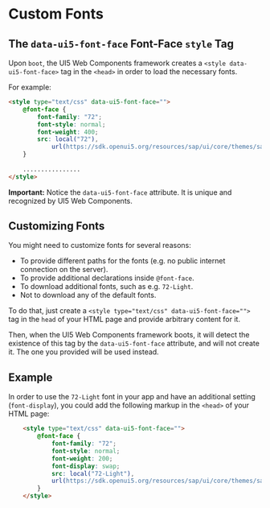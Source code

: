 # Custom Fonts

## The `data-ui5-font-face` Font-Face `style` Tag

Upon `boot`, the UI5 Web Components framework creates a `<style data-ui5-font-face>` tag in the `<head>` in order to load the necessary fonts.

For example:

```html
<style type="text/css" data-ui5-font-face="">
	@font-face {
		font-family: "72";
		font-style: normal;
		font-weight: 400;
		src: local("72"),
			url(https://sdk.openui5.org/resources/sap/ui/core/themes/sap_fiori_3/fonts/72-Regular.woff2?ui5-webcomponents) format("woff2");
	}
	
	................
</style>
```

**Important:** Notice the `data-ui5-font-face` attribute. It is unique and recognized by UI5 Web Components.

## Customizing Fonts

You might need to customize fonts for several reasons: 
 - To provide different paths for the fonts (e.g. no public internet connection on the server).
 - To provide additional declarations inside `@font-face`.
 - To download additional fonts, such as e.g. `72-Light`.
 - Not to download any of the default fonts.

To do that, just create a `<style type="text/css" data-ui5-font-face="">` tag in the `head` of your HTML page and 
provide arbitrary content for it.

Then, when the UI5 Web Components framework boots, it will detect the existence of this tag by the `data-ui5-font-face`
attribute, and will not create it. The one you provided will be used instead.

## Example

In order to use the `72-Light` font in your app and have an additional setting (`font-display`), you could add the following markup in the `<head>` of your HTML page:

```html
    <style type="text/css" data-ui5-font-face="">
        @font-face {
            font-family: "72";
            font-style: normal;
            font-weight: 200;
            font-display: swap;
            src: local("72-Light"),
            url(https://sdk.openui5.org/resources/sap/ui/core/themes/sap_fiori_3/fonts/72-Light.woff2?ui5-webcomponents) format("woff2");
        }
    </style>
```
